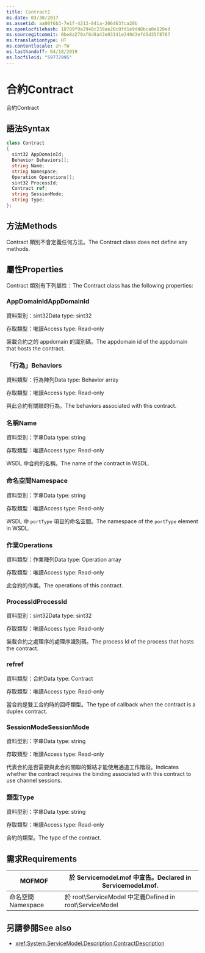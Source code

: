 ```yaml
---
title: Contract1
ms.date: 03/30/2017
ms.assetid: aa00f6b3-7e1f-4213-841a-206463fca20b
ms.openlocfilehash: 10789f9a2940c239ae20c8fd1e9d48bca0e820ed
ms.sourcegitcommit: 0be8a279af6d8a43e03141e349d3efd5d35f8767
ms.translationtype: HT
ms.contentlocale: zh-TW
ms.lasthandoff: 04/18/2019
ms.locfileid: "59772995"
---
```

# <a name="contract"></a><span data-ttu-id="a3109-102">合約</span><span class="sxs-lookup"><span data-stu-id="a3109-102">Contract</span></span>
<span data-ttu-id="a3109-103">合約</span><span class="sxs-lookup"><span data-stu-id="a3109-103">Contract</span></span>  
  
## <a name="syntax"></a><span data-ttu-id="a3109-104">語法</span><span class="sxs-lookup"><span data-stu-id="a3109-104">Syntax</span></span>  
  
```csharp
class Contract  
{  
  sint32 AppDomainId;  
  Behavior Behaviors[];  
  string Name;  
  string Namespace;  
  Operation Operations[];  
  sint32 ProcessId;  
  Contract ref;  
  string SessionMode;  
  string Type;  
};  
```  
  
## <a name="methods"></a><span data-ttu-id="a3109-105">方法</span><span class="sxs-lookup"><span data-stu-id="a3109-105">Methods</span></span>  
 <span data-ttu-id="a3109-106">Contract 類別不會定義任何方法。</span><span class="sxs-lookup"><span data-stu-id="a3109-106">The Contract class does not define any methods.</span></span>  
  
## <a name="properties"></a><span data-ttu-id="a3109-107">屬性</span><span class="sxs-lookup"><span data-stu-id="a3109-107">Properties</span></span>  
 <span data-ttu-id="a3109-108">Contract 類別有下列屬性：</span><span class="sxs-lookup"><span data-stu-id="a3109-108">The Contract class has the following properties:</span></span>  
  
### <a name="appdomainid"></a><span data-ttu-id="a3109-109">AppDomainId</span><span class="sxs-lookup"><span data-stu-id="a3109-109">AppDomainId</span></span>  
 <span data-ttu-id="a3109-110">資料型別：sint32</span><span class="sxs-lookup"><span data-stu-id="a3109-110">Data type: sint32</span></span>  
  
 <span data-ttu-id="a3109-111">存取類型：唯讀</span><span class="sxs-lookup"><span data-stu-id="a3109-111">Access type: Read-only</span></span>  
  
 <span data-ttu-id="a3109-112">裝載合約之的 appdomain 的識別碼。</span><span class="sxs-lookup"><span data-stu-id="a3109-112">The appdomain id of the appdomain that hosts the contract.</span></span>  
  
### <a name="behaviors"></a><span data-ttu-id="a3109-113">「行為」</span><span class="sxs-lookup"><span data-stu-id="a3109-113">Behaviors</span></span>  
 <span data-ttu-id="a3109-114">資料類型：行為陣列</span><span class="sxs-lookup"><span data-stu-id="a3109-114">Data type: Behavior array</span></span>  
  
 <span data-ttu-id="a3109-115">存取類型：唯讀</span><span class="sxs-lookup"><span data-stu-id="a3109-115">Access type: Read-only</span></span>  
  
 <span data-ttu-id="a3109-116">與此合約有關聯的行為。</span><span class="sxs-lookup"><span data-stu-id="a3109-116">The behaviors associated with this contract.</span></span>  
  
### <a name="name"></a><span data-ttu-id="a3109-117">名稱</span><span class="sxs-lookup"><span data-stu-id="a3109-117">Name</span></span>  
 <span data-ttu-id="a3109-118">資料型別：字串</span><span class="sxs-lookup"><span data-stu-id="a3109-118">Data type: string</span></span>  
  
 <span data-ttu-id="a3109-119">存取類型：唯讀</span><span class="sxs-lookup"><span data-stu-id="a3109-119">Access type: Read-only</span></span>  
  
 <span data-ttu-id="a3109-120">WSDL 中合約的名稱。</span><span class="sxs-lookup"><span data-stu-id="a3109-120">The name of the contract in WSDL.</span></span>  
  
### <a name="namespace"></a><span data-ttu-id="a3109-121">命名空間</span><span class="sxs-lookup"><span data-stu-id="a3109-121">Namespace</span></span>  
 <span data-ttu-id="a3109-122">資料型別：字串</span><span class="sxs-lookup"><span data-stu-id="a3109-122">Data type: string</span></span>  
  
 <span data-ttu-id="a3109-123">存取類型：唯讀</span><span class="sxs-lookup"><span data-stu-id="a3109-123">Access type: Read-only</span></span>  
  
 <span data-ttu-id="a3109-124">WSDL 中 `portType` 項目的命名空間。</span><span class="sxs-lookup"><span data-stu-id="a3109-124">The namespace of the `portType` element in WSDL.</span></span>  
  
### <a name="operations"></a><span data-ttu-id="a3109-125">作業</span><span class="sxs-lookup"><span data-stu-id="a3109-125">Operations</span></span>  
 <span data-ttu-id="a3109-126">資料類型：作業陣列</span><span class="sxs-lookup"><span data-stu-id="a3109-126">Data type: Operation array</span></span>  
  
 <span data-ttu-id="a3109-127">存取類型：唯讀</span><span class="sxs-lookup"><span data-stu-id="a3109-127">Access type: Read-only</span></span>  
  
 <span data-ttu-id="a3109-128">此合約的作業。</span><span class="sxs-lookup"><span data-stu-id="a3109-128">The operations of this contract.</span></span>  
  
### <a name="processid"></a><span data-ttu-id="a3109-129">ProcessId</span><span class="sxs-lookup"><span data-stu-id="a3109-129">ProcessId</span></span>  
 <span data-ttu-id="a3109-130">資料型別：sint32</span><span class="sxs-lookup"><span data-stu-id="a3109-130">Data type: sint32</span></span>  
  
 <span data-ttu-id="a3109-131">存取類型：唯讀</span><span class="sxs-lookup"><span data-stu-id="a3109-131">Access type: Read-only</span></span>  
  
 <span data-ttu-id="a3109-132">裝載合約之處理序的處理序識別碼。</span><span class="sxs-lookup"><span data-stu-id="a3109-132">The process Id of the process that hosts the contract.</span></span>  
  
### <a name="ref"></a><span data-ttu-id="a3109-133">ref</span><span class="sxs-lookup"><span data-stu-id="a3109-133">ref</span></span>  
 <span data-ttu-id="a3109-134">資料類型：合約</span><span class="sxs-lookup"><span data-stu-id="a3109-134">Data type: Contract</span></span>  
  
 <span data-ttu-id="a3109-135">存取類型：唯讀</span><span class="sxs-lookup"><span data-stu-id="a3109-135">Access type: Read-only</span></span>  
  
 <span data-ttu-id="a3109-136">當合約是雙工合約時的回呼類型。</span><span class="sxs-lookup"><span data-stu-id="a3109-136">The type of callback when the contract is a duplex contract.</span></span>  
  
### <a name="sessionmode"></a><span data-ttu-id="a3109-137">SessionMode</span><span class="sxs-lookup"><span data-stu-id="a3109-137">SessionMode</span></span>  
 <span data-ttu-id="a3109-138">資料型別：字串</span><span class="sxs-lookup"><span data-stu-id="a3109-138">Data type: string</span></span>  
  
 <span data-ttu-id="a3109-139">存取類型：唯讀</span><span class="sxs-lookup"><span data-stu-id="a3109-139">Access type: Read-only</span></span>  
  
 <span data-ttu-id="a3109-140">代表合約是否需要與此合約關聯的繫結才能使用通道工作階段。</span><span class="sxs-lookup"><span data-stu-id="a3109-140">Indicates whether the contract requires the binding associated with this contract to use channel sessions.</span></span>  
  
### <a name="type"></a><span data-ttu-id="a3109-141">類型</span><span class="sxs-lookup"><span data-stu-id="a3109-141">Type</span></span>  
 <span data-ttu-id="a3109-142">資料型別：字串</span><span class="sxs-lookup"><span data-stu-id="a3109-142">Data type: string</span></span>  
  
 <span data-ttu-id="a3109-143">存取類型：唯讀</span><span class="sxs-lookup"><span data-stu-id="a3109-143">Access type: Read-only</span></span>  
  
 <span data-ttu-id="a3109-144">合約的類型。</span><span class="sxs-lookup"><span data-stu-id="a3109-144">The type of the contract.</span></span>  
  
## <a name="requirements"></a><span data-ttu-id="a3109-145">需求</span><span class="sxs-lookup"><span data-stu-id="a3109-145">Requirements</span></span>  
  
|<span data-ttu-id="a3109-146">MOF</span><span class="sxs-lookup"><span data-stu-id="a3109-146">MOF</span></span>|<span data-ttu-id="a3109-147">於 Servicemodel.mof 中宣告。</span><span class="sxs-lookup"><span data-stu-id="a3109-147">Declared in Servicemodel.mof.</span></span>|  
|---------|-----------------------------------|  
|<span data-ttu-id="a3109-148">命名空間</span><span class="sxs-lookup"><span data-stu-id="a3109-148">Namespace</span></span>|<span data-ttu-id="a3109-149">於 root\ServiceModel 中定義</span><span class="sxs-lookup"><span data-stu-id="a3109-149">Defined in root\ServiceModel</span></span>|  
  
## <a name="see-also"></a><span data-ttu-id="a3109-150">另請參閱</span><span class="sxs-lookup"><span data-stu-id="a3109-150">See also</span></span>

- <xref:System.ServiceModel.Description.ContractDescription>
